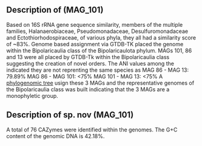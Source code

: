 ## Description of   (MAG_101)

<!-- 
Genome completeness is ;89.83
Genome contamination is ;0.0
 -->

Based on 16S rRNA gene sequence similarity, 
members of the 
multiple families, 
Halanaerobiaceae, Pseudomonadaceae, Desulfuromonadaceae and Ectothiorhodospiraceae,
of various phyla,
they all had a similarity score of ~83%.
Genome based assignment via GTDB-TK placed the genome within the 
Bipolaricaulia class of the Bipolaricaulota phylum.
MAGs 101, 86 and 13
were all placed by GTDB-Tk 
within the 
Bipolaricaulia class
suggesting the creation of novel orders. 
The ANI values among the indicated they are not 
reprenting the same species as 
MAG 86 - MAG 13:	79.89%
MAG 86 - MAG 101: <75%
MAG 101 - MAG 13: <75%
A [phylogenomic tree](https://github.com/hariszaf/karpathos-swamp/blob/main/MAGs/Phylogenies/bac/c__Bipolaricaulia/investigation_bs.iqtree) usign these 3 MAGs and 
the representative genomes of the Bipolaricaulia class
was built indicating that the 3 MAGs are a monophyletic group.



## Description of  sp. nov (MAG_101)

A total of 76 CAZymes were identified within the genomes. 
The G+C content of the genomic DNA is 42.18%.
